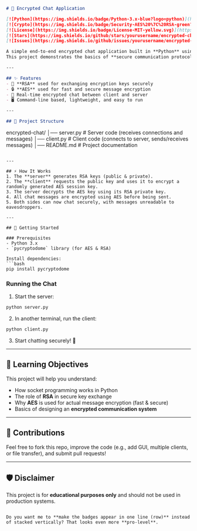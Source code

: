 
```markdown
# 🔐 Encrypted Chat Application  

[![Python](https://img.shields.io/badge/Python-3.x-blue?logo=python)](https://www.python.org/)  
[![Crypto](https://img.shields.io/badge/Security-AES%20%7C%20RSA-green?logo=hackaday)](https://en.wikipedia.org/wiki/Public-key_cryptography)  
[![License](https://img.shields.io/badge/License-MIT-yellow.svg)](https://opensource.org/licenses/MIT)  
[![Stars](https://img.shields.io/github/stars/yourusername/encrypted-chat?style=social)](https://github.com/yourusername/encrypted-chat/stargazers)  
[![Issues](https://img.shields.io/github/issues/yourusername/encrypted-chat)](https://github.com/yourusername/encrypted-chat/issues)  

A simple end-to-end encrypted chat application built in **Python** using **sockets** for networking and **AES + RSA** for encryption.  
This project demonstrates the basics of **secure communication protocols** — including key exchange, message encryption, and safe client-server interaction.

---

## ✨ Features
- 🔑 **RSA** used for exchanging encryption keys securely  
- 🔒 **AES** used for fast and secure message encryption  
- 💬 Real-time encrypted chat between client and server  
- 🖥️ Command-line based, lightweight, and easy to run  

---

## 📂 Project Structure
```

encrypted-chat/
│── server.py       # Server code (receives connections and messages)
│── client.py       # Client code (connects to server, sends/receives messages)
│── README.md       # Project documentation

````

---

## ⚡ How It Works
1. The **server** generates RSA keys (public & private).  
2. The **client** requests the public key and uses it to encrypt a randomly generated AES session key.  
3. The server decrypts the AES key using its RSA private key.  
4. All chat messages are encrypted using AES before being sent.  
5. Both sides can now chat securely, with messages unreadable to eavesdroppers.  

---

## 🚀 Getting Started

### Prerequisites
- Python 3.x  
- `pycryptodome` library (for AES & RSA)  

Install dependencies:
```bash
pip install pycryptodome
````

### Running the Chat

1. Start the server:

```bash
python server.py
```

2. In another terminal, run the client:

```bash
python client.py
```

3. Start chatting securely! 🔐

---

## 📖 Learning Objectives

This project will help you understand:

* How socket programming works in Python
* The role of **RSA** in secure key exchange
* Why **AES** is used for actual message encryption (fast & secure)
* Basics of designing an **encrypted communication system**

---

## 🤝 Contributions

Feel free to fork this repo, improve the code (e.g., add GUI, multiple clients, or file transfer), and submit pull requests!

---

## 🛡️ Disclaimer

This project is for **educational purposes only** and should not be used in production systems.

```

Do you want me to **make the badges appear in one line (row)** instead of stacked vertically? That looks even more **pro-level**.
```
